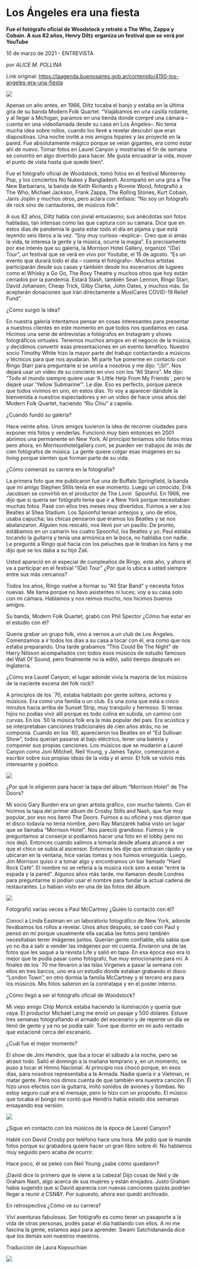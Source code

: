 # Los Ángeles era una fiesta

**Fue el fotógrafo oficial de Woodstock y retrató a The Who, Zappa y Cobain. A sus 82 años, Henry Diltz organiza un festival que se verá por YouTube**

10 de marzo de 2021 - ENTREVISTA

_por ALICE M. POLLINA_

Link original: https://laagenda.buenosaires.gob.ar/contenido/4150-los-angeles-era-una-fiesta



![](https://cdn.flowlikemusic.com/files/images/38594/7787d753-4a90-4a0e-8611-807bad71289c.jpg)




Apenas un año antes, en 1966, Diltz tocaba el banjo y estaba en la última gira de su banda Modern Folk Quartet. “Viajábamos en una casilla rodante, y al llegar a Michigan, paramos en una tienda donde compré una cámara –cuenta en una videollamada desde su casa en Los Ángeles–. No tenía mucha idea sobre rollos, cuando los llevé a revelar descubrí que eran diapositivas. Una noche invité a mis amigos hippies y las proyecté en la pared. Fue absolutamente mágico porque se veían gigantes, era como estar ahí de nuevo. Tomar fotos en Laurel Canyon y mostrarlas el fin de semana se convirtió en algo divertido para hacer. Me gusta encuadrar la vida, mover el punto de vista hasta que quede bien”.




Fue el fotógrafo oficial de Woodstock, tomó fotos en el festival Monterrey Pop, y los conciertos No Nukes y Bangladesh. Acompañó en una gira a The New Barbarians, la banda de Keith Richards y Ronnie Wood, fotografió a The Who, Michael Jackson, Frank Zappa, The Rolling Stones, Kurt Cobain, Janis Joplin y muchos otros, pero aclara con énfasis: “No soy un fotógrafo de rock sino de cantautores, de músicos folk”.




A sus 82 años, Diltz habla con jovial entusiasmo; sus anécdotas son fotos habladas, tan intensas como las que captura con su cámara. Dice que en estos días de pandemia le gusta estar todo el día en pijama y que está leyendo seis libros a la vez. “Soy muy curioso –explica–. Creo que si amás la vida, te interesa la gente y la música, ocurre la magia”. Es precisamente por ese interés que su galería, la Morrison Hotel Gallery, organizó “(De) Tour”, un festival que se verá en vivo por Youtube, el 15 de agosto. “Es un evento que durará todo el día – cuenta el fotógrafo–. Muchos artistas participarán desde sus casas y también desde los escenarios de lugares como el Whisky a Go Go, The Roxy Theatre y muchos otros que hoy están cerrados por la pandemia. Estará Slash, también Sean Lennon, Ringo Starr, David Johansen, Cheap Trick, Gilby Clarke, John Oates, y muchos más. Se aceptarán donaciones que irán directamente a MusiCares COVID-19 Relief Fund”.




¿Cómo surgió la idea?




En nuestra galería intentamos pensar en cosas interesantes para presentar a nuestros clientes en este momento en que todos nos quedamos en casa. Hicimos una serie de entrevistas a fotógrafos en Instagram y shows fotográficos virtuales. Tenemos muchos amigos en el negocio de la música, y decidimos convertir esas presentaciones en un evento benéfico. Nuestro socio Timothy White hizo la mayor parte del trabajo contactando a músicos y técnicos para que nos ayudaran. Mi parte fue ponerme en contacto con Ringo Starr para preguntarle si se uniría a nosotros y me dijo: “¡Sí!”. Nos dejará usar un video de su concierto en vivo con los “All Starrs”. Me dijo: “Todo el mundo siempre quiere usar ‘A Little Help From My Friends´, pero te dejaré usar 'Yellow Submarine’”. Le dije. Eso es perfecto, porque parece que todos vivimos en uno, en estos días. Yo voy a aparecer dándole la bienvenida a nuestros espectadores y en un video de hace unos años del Modern Folk Quartet, haciendo “Riu Chiu” a capella.




¿Cuándo fundó su galería?




Hace veinte años. Unos amigos tuvieron la idea de recorrer ciudades para exponer mis fotos y venderlas. Funcionó muy bien entonces en 2001 abrimos una permanente en New York. Al principio teníamos sólo fotos mías pero ahora, en Morrisonhotelgallery.com, se pueden ver trabajos de más de cien fotógrafos de música. La gente quiere colgar esas imágenes en su living porque sienten que forman parte de su vida.




¿Cómo comenzó su carrera en la fotografía?




La primera foto que me publicaron fue una de Buffalo Springfield, la banda que mi amigo Stephen Stills tenía en ese momento. Luego un conocido, Erik Jacobsen se convirtió en el productor de The Lovin´ Spoonful. En 1966, me dijo que si quería ser fotógrafo tenía que ir a New York porque necesitaban muchas fotos. Pasé con ellos tres meses muy divertidos. Fuimos a ver a los Beatles al Shea Stadium. Los Spoonful tenían anteojos y, uno de ellos, usaba capucha; las chicas pensaron que éramos los Beatles y se nos abalanzaron. Alguien nos rescató, nos llevó por un pasillo. De pronto, estábamos en un camarín los cuatro Spoonful, los Beatles y yo. Paul estaba tocando la guitarra y tenía una armónica en la boca, no hablaba con nadie. Le pregunté a Ringo qué hacía con los peluches que le tiraban los fans y me dijo que se los daba a su hijo Zak.




Usted apareció en el especial de cumpleaños de Ringo, este año, y ahora él va a participar en el festival “(De) Tour” ¿Por qué lo ubica a usted siempre entre sus más cercanos?




Todos los años, Ringo vuelve a formar su “All Star Band” y necesita fotos nuevas. Me llama porque no llevo asistentes ni luces; voy a su casa solo con mi cámara. Hablamos y nos reímos mucho, nos hicimos buenos amigos.




Su banda, Modern Folk Quartet, grabó con Phil Spector ¿Cómo fue estar en el estudio con él?




Quería grabar un grupo folk, vino a vernos a un club de Los Ángeles. Comenzamos a ir todos los días a su casa a tocar con él, era como que nos estaba preparando. Una tarde grabamos “This Could Be The Night” de Harry Nilsson acompañados con todos esos músicos de estudio famosos del Wall Of Sound, pero finalmente no la editó, salió tiempo después en Inglaterra.




¿Cómo era Laurel Canyon, el lugar adonde vivía la mayoría de los músicos de la naciente escena del folk rock?




A principios de los ´70, estaba habitado por gente soltera, actores y músicos. Era como una familia o un club. Es una zona que está a cinco minutos hacia arriba de Sunset Strip, muy tranquilo y hermoso. Si tenías hijos no podías vivir allí porque es todo colina en subida, un camino con curvas. En los ´50 la música folk era la más popular del país. Era acústica y se interpretaban canciones tradicionales de cien años atrás, no se componía. Cuando en los ´60, aparecieron los Beatles en el “Ed Sullivan Show”, todos querían pasarse al bajo eléctrico, tener una batería y componer sus propias canciones. Los músicos que se mudaron a Laurel Canyon como Joni Mitchell, Neil Young, y James Taylor, comenzaron a escribir sobre sus propias ideas de la vida y el amor. El folk se volvió más interesante y poético.




![](https://cdn.flowlikemusic.com/files/images/38595/9624efca-c0cb-417a-8f7d-6180701f9150.jpg)




¿Por qué lo eligieron para hacer la tapa del álbum “Morrison Hotel” de The Doors?




Mi socio Gary Burden era un gran artista gráfico, con mucho talento. Con él hicimos la tapa del primer álbum de Crosby Stills and Nash, que fue muy popular, por eso nos llamó The Doors. Fuimos a su oficina y nos dijeron que el disco todavía no tenía nombre, pero Ray Manzarek había visto un lugar que se llamaba “Morrison Hotel”. Nos pareció grandioso. Fuimos y le preguntamos al conserje si podíamos hacer una foto en el lobby pero no nos dejó. Entonces cuando salimos a tomarla desde afuera alcancé a ver que el chico se subía al ascensor. Entonces les dije que entraran rápido y se ubicaran en la ventana, hice varias tomas y nos fuimos enseguida. Luego, Jim Morrison quiso ir a tomar algo y encontramos un bar llamado “Hard Rock Café”. El nombre no se refería a la música rock sino a estar “entre la espada y la pared”. Algunos años más tarde, me llamaron desde Londres para preguntarme si podían usar el nombre para fundar la actual cadena de restaurantes. Lo habían visto en una de las fotos del álbum.




![](https://cdn.flowlikemusic.com/files/images/38596/9a70fab9-8d77-426c-bc5d-4a9a7638bd8e.jpg)




Fotografió varias veces a Paul McCartney ¿Quién lo contactó con él?




Conocí a Linda Eastman en un laboratorio fotográfico de New York, adonde llevábamos los rollos a revelar. Unos años después, se casó con Paul y pensó en mí porque usualmente ella sacaba las fotos pero también necesitaban tener imágenes juntos. Querían gente confiable, ella sabía que yo no iba a salir a vender las imágenes por mi cuenta. Enviaron una de las fotos que les saqué a la revista Life y salió en tapa. En esa época eso era lo mejor que te podía pasar como fotógrafo, fue muy emocionante para mí. A finales de los ´70 me llevaron a las Islas Vírgenes a pasar la semana con ellos en tres barcos, uno era un estudio donde estaban grabando el disco “London Town”, en otro dormía la familia McCartney y el tercero era para los músicos. Mis fotos salieron en la contratapa y en el poster interno.




¿Cómo llegó a ser el fotógrafo oficial de Woodstock?




Mi viejo amigo Chip Monck estaba haciendo la iluminación y quería que vaya. El productor Michael Lang me envió un pasaje y 500 dólares. Estuve tres semanas fotografiando el armado del escenario y de repente un día se llenó de gente y ya no se podía salir. Tuve que dormir en mi auto rentado que estacioné cerca del escenario.




¿Cuál fue el mejor momento?




El show de Jimi Hendrix, que iba a tocar el sábado a la noche, pero se atrasó todo. Salió el domingo a la mañana temprano y, en un momento, se puso a tocar el Himno Nacional. Al principio nos chocó porque, en esos días, para nosotros representaba a la Armada. Nadie quería ir a Vietman, ni matar gente. Pero nos dimos cuenta de que también era nuestra canción. Él hizo unos efectos con la guitarra, imitó sonidos de aviones y bombas. No estoy seguro cuál era el mensaje, pero lo hizo con un propósito. El músico que tocaba el bongó me contó que Hendrix había estado dos semanas ensayando esa versión.




![](https://cdn.flowlikemusic.com/files/images/38597/3b30e2d4-b036-44ac-b36e-1772ea10734c.jpg)




¿Sigue en contacto con los músicos de la época de Laurel Canyon?




Hablé con David Crosby por teléfono hace una hora. Me pidió que le mande fotos porque su grabadora quiere hacer un gran libro sobre él. No hablamos muy seguido pero acaba de ocurrir.




Hace poco, él se peleó con Neil Young ¿sabe cómo quedaron?




¡David dice lo primero que le viene a la cabeza! Dijo cosas de Neil y de Graham Nash, algo acerca de sus mujeres y están enojados. Justo Graham había sugerido que si David aparecía con nuevas canciones quizás podrían llegar a reunir a CSN&Y. Por supuesto, ahora eso quedó archivado.




En retrospectiva ¿Cómo ve su carrera?




Viví aventuras fabulosas. Ser fotógrafo es como tener un pasaporte a la vida de otras personas, podés pasar el día hablando con ellos. A mí me fascina la gente, estamos aquí para aprender. Swami Satchidananda dice que los demás son nuestros maestros.




Traducción de Laura Kopouchian




[![](https://img.youtube.com/vi/dp4XcA7DlRU/0.jpg)](https://www.youtube.com/watch?v=dp4XcA7DlRU)



